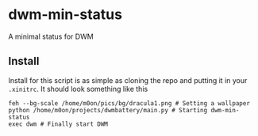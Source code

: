 # dwm-min-status
A minimal status for DWM

## Install

Install for this script is as simple as cloning the repo and putting it in your `.xinitrc`.
It should look something like this
```
feh --bg-scale /home/m0on/pics/bg/dracula1.png # Setting a wallpaper
python /home/m0on/projects/dwmbattery/main.py # Starting dwm-min-status
exec dwm # Finally start DWM
```
